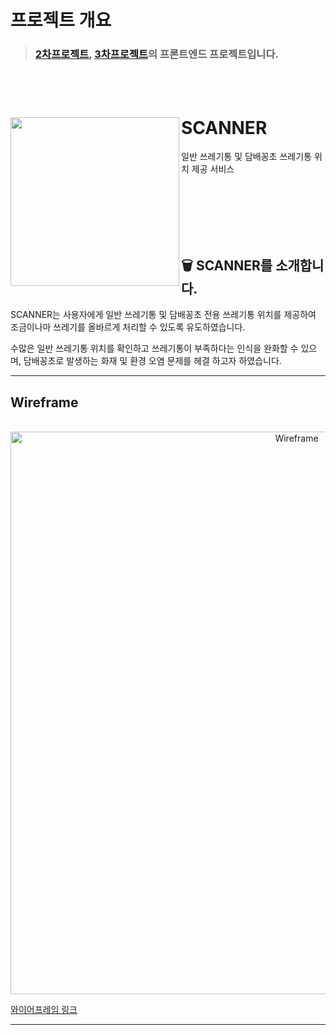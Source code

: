 # 프로젝트 개요
> ### [2차프로젝트](https://github.com/prgrms-be-devcourse/NBE1_2_Team03), [3차프로젝트](https://github.com/prgrms-be-devcourse/NBB1_1_3_Team03)의 프론트엔드 프로젝트입니다.
<br>
<br>

# <img src='https://github.com/user-attachments/assets/934c6b83-ca20-4eec-b218-47b4af5322ae' width='270px' align=left>
# SCANNER
일반 쓰레기통 및 담배꽁초 쓰레기통 위치 제공 서비스

<br>
<br>
<br>
<br>
<br>

## 🗑️ SCANNER를 소개합니다.

SCANNER는 사용자에게 일반 쓰레기통 및 담배꽁초 전용 쓰레기통 위치를 제공하여 조금이나마 쓰레기를 올바르게 처리할 수 있도록 유도하였습니다.

수많은 일반 쓰레기통 위치를 확인하고 쓰레기통이 부족하다는 인식을 완화할 수 있으며, 
담배꽁초로 발생하는 화재 및 환경 오염 문제를 헤결 하고자 하였습니다.


---


## Wireframe

<br>
<div align="center"><img align="center" width="900" alt="Wireframe" src="https://github.com/user-attachments/assets/7053b947-baee-4a08-a62b-f2232a57c875"></div>

[와이어프레임 링크](https://www.figma.com/design/mDuyOOa2s60UL6KPcnYzjZ/%ED%94%84%EB%A1%9C%EB%9E%98%EB%A8%B8%EC%8A%A42%EC%B0%A8%ED%94%84%EB%A1%9C%EC%A0%9D%ED%8A%B8?node-id=0-1&node-type=canvas&t=zCBTxtdfTlen1OZi-0)

---

